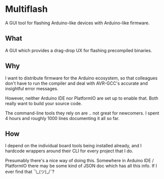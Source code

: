 ﻿# Multiflash

A GUI tool for flashing Arduino-like devices with Arduino-like firmware.

## What

A GUI which provides a drag-drop UX for flashing precompiled binaries.

## Why

I want to distribute firmware for the Arduino ecosystem, so that colleagues don't have to run the compiler and deal with AVR-GCC's accurate and insightful error messages.

However, neither Arduino IDE nor PlatformIO are set up to enable that. Both really want to build your source code.

The command-line tools they rely on are .. not great for newcomers. I spent 4 hours and roughly 1000 lines documenting it all so far.

## How

I depend on the individual board tools being installed already, and I hardcode wrappers around their CLI for every project that I do.

Presumably there's a nice way of doing this. Somewhere in Arduino IDE / PlatformIO there may be some kind of JSON doc which has all this info.
If I ever find that ¯\\\_(ツ)\_/¯?


